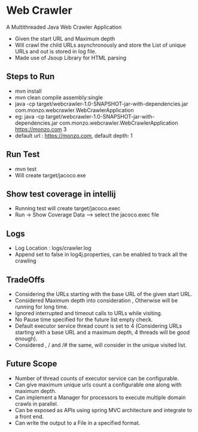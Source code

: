 # Web Crawler
A Multithreaded Java Web Crawler Application

- Given the start URL and Maximum depth
- Will crawl the child URLs asynchronously and store the List of unique URLs and out is stored in log file.
- Made use of Jsoup Library for HTML parsing

## Steps to Run

- mvn install 
- mvn clean compile assembly:single
- java -cp target/webcrawler-1.0-SNAPSHOT-jar-with-dependencies.jar com.monzo.webcrawler.WebCrawlerApplication <url> <maximum depth>
- eg: java -cp target/webcrawler-1.0-SNAPSHOT-jar-with-dependencies.jar com.monzo.webcrawler.WebCrawlerApplication https://monzo.com 3
- default url : https://monzo.com, default depth: 1

## Run Test

- mvn test
- Will create target/jacoco.exe

## Show test coverage in intellij

- Running test will create target/jacoco.exec
- Run -> Show Coverage Data --> select the jacoco.exec file

## Logs

- Log Location : logs/crawler.log
- Append set to false in log4j.properties, can be enabled to track all the crawling

## TradeOffs

- Considering the URLs starting with the base URL of the given start URL.
- Considered Maximum depth into consideration , Otherwise will be running for long time.
- Ignored interrupted and timeout calls to URLs while visiting.
- No Pause time specified for the future list empty check.
- Default executor service thread count is set to 4 (Considering URLs starting with a base URL and a maximum depth, 4 threads will be good enough).
- Considered <url>, <url>/ and <url>/# the same, will consider <url> in the unique visited list.

## Future Scope

- Number of thread counts of executor service can be configurable.
- Can give maximum unique urls count a configurable one along with maximum depth.
- Can implement a Manager for processors to execute multiple domain crawls in parallel.
- Can be exposed as APIs using spring MVC architecture and integrate to a front end.
- Can write the output to a File in a specified format.

